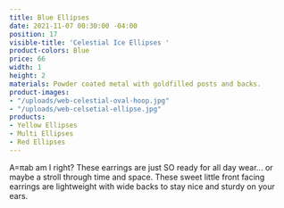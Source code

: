 ```yaml
---
title: Blue Ellipses
date: 2021-11-07 00:30:00 -04:00
position: 17
visible-title: 'Celestial Ice Ellipses '
product-colors: Blue
price: 66
width: 1
height: 2
materials: Powder coated metal with goldfilled posts and backs.
product-images:
- "/uploads/web-celestial-oval-hoop.jpg"
- "/uploads/web-celsetial-ellipse.jpg"
products:
- Yellow Ellipses
- Multi Ellipses
- Red Ellipses
---
```


A=πab am I right? These earrings are just SO ready for all day wear... or maybe a stroll through time and space. These sweet little front facing earrings are lightweight with wide backs to stay nice and sturdy on your ears. 